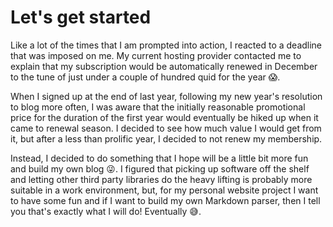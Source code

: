 # Let's get started

Like a lot of the times that I am prompted into action, I reacted to a deadline that was imposed on me. My current hosting provider contacted me to explain that my subscription would be automatically renewed in December to the tune of just under a couple of hundred quid for the year 😱.

When I signed up at the end of last year, following my new year's resolution to blog more often, I was aware that the initially reasonable promotional price for the duration of the first year would eventually be hiked up when it came to renewal season. I decided to see how much value I would get from it, but after a less than prolific year, I decided to not renew my membership.

Instead, I decided to do something that I hope will be a little bit more fun and build my own blog 😜. I figured that picking up software off the shelf and letting other third party libraries do the heavy lifting is probably more suitable in a work environment, but, for my personal website project I want to have some fun and if I want to build my own Markdown parser, then I tell you that's exactly what I will do! Eventually 😅.